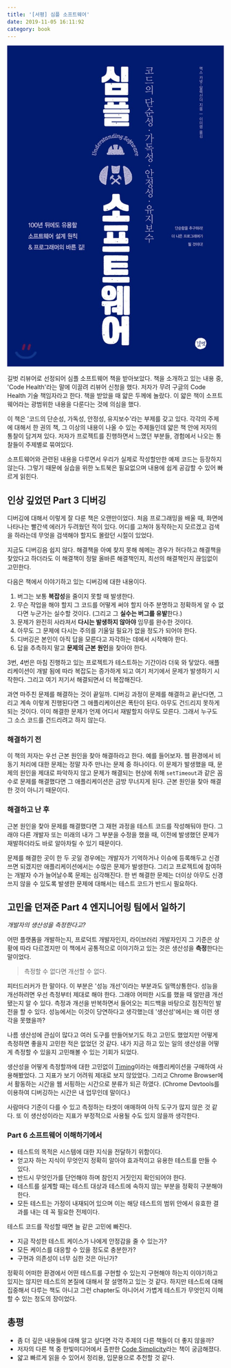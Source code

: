 ```yaml
---
title: '[서평] 심플 소프트웨어'
date: 2019-11-05 16:11:92
category: book
---
```


![simple_software](./images/simple_software.jpeg)

길벗 리뷰어로 선정되어 심플 소프트웨어 책을 받아보았다. 책을 소개하고 있는 내용 중, 'Code Health'라는 말에 이끌려 리뷰어 신청을 했다. 저자가 무려 구글의 Code Health 기술 책임자라고 한다. 책을 받았을 때 얇은 두께에 놀랐다. 이 얇은 책이 소프트웨어라는 광범위한 내용을 다룬다는 것에 의심을 했다.

이 책은 '코드의 단순성, 가독성, 안정성, 유지보수'라는 부제를 갖고 있다. 각각의 주제에 대해서 한 권의 책, 그 이상의 내용이 나올 수 있는 주제들인데 얇은 책 안에 저자의 통찰이 담겨져 있다. 저자가 프로젝트를 진행하면서 느꼈던 부분들, 경험에서 나오는 통찰들이 주제별로 묶여있다.

소프트웨어와 관련된 내용을 다루면서 우리가 실제로 작성할만한 예제 코드는 등장하지 않는다. 그렇기 때문에 실습을 위한 노트북은 필요없으며 내용에 쉽게 공감할 수 있어 빠르게 읽힌다.

## 인상 깊었던 Part 3 디버깅

디버깅에 대해서 이렇게 잘 다룬 책은 오랜만이었다. 처음 프로그래밍을 배울 때, 화면에 나타나는 빨간색 에러가 두려웠던 적이 있다. 어디를 고쳐야 동작하는지 모르겠고 검색을 하라는데 무엇을 검색해야 할지도 몰랐던 시절이 있었다.

지금도 디버깅음 쉽지 않다. 해결책을 아예 찾지 못해 헤메는 경우가 허다하고 해결책을 찾았다고 하더라도 이 해결책이 정말 올바른 해결책인지, 최선의 해결책인지 끊임없이 고민한다.

다음은 책에서 이야기하고 있는 디버깅에 대한 내용이다.

1. 버그는 보통 **복잡성**을 줄이지 못할 때 발생한다.
2. 무슨 작업을 해야 할지 그 코드를 어떻게 써야 할지 아주 분명하고 정확하게 알 수 없다면 누군가는 실수할 것이다. (그리고 그 **실수는 버그를 유발**한다.)
3. 문제가 완전히 사라져서 **다시는 발생하지 않아야** 임무를 완수한 것이다.
4. 아무도 그 문제에 다시는 주의를 기울일 필요가 없을 정도가 되어야 한다.
5. 디버깅은 본인이 아직 답을 모른다고 자각하는 데에서 시작해야 한다.
6. 답을 추측하지 말고 **문제의 근본 원인**을 찾아야 한다.

3번, 4번은 마침 진행하고 있는 프로젝트가 테스트하는 기간이라 더욱 와 닿았다. 애플리케이션이 개발 됨에 따라 복잡도는 증가하게 되고 여기 저기에서 문제가 발생하기 시작한다. 그리고 여기 저기서 해결되면서 더 복잡해진다.

과연 마주친 문제를 해결하는 것이 끝일까. 디버깅 과정이 문제를 해결하고 끝난다면, 그리고 계속 이렇게 진행된다면 그 애플리케이션은 폭탄이 된다. 아무도 건드리지 못하게 되는 것이다. 이미 해결한 문제가 언제 어디서 재발할지 아무도 모른다. 그래서 누구도 그 소스 코드를 건드리려고 하지 않는다.

### 해결하기 전

이 책의 저자는 우선 근본 원인을 찾아 해결하라고 한다. 예를 들어보자. 웹 환경에서 비동기 처리에 대한 문제는 정말 자주 만나는 문제 중 하나이다. 이 문제가 발생했을 때, 문제의 원인을 제대로 파악하지 않고 문제가 해결되는 현상에 취해 `setTimeout`과 같은 꼼수로 문제를 해결했다면 그 애플리케이션은 금방 무너지게 된다. 근본 원인을 찾아 해결한 것이 아니기 때문이다.

### 해결하고 난 후

근본 원인을 찾아 문제를 해결했다면 그 재현 과정을 테스트 코드를 작성해둬야 한다. 그래야 다른 개발자 또는 미래의 내가 그 부분을 수정을 했을 때, 이전에 발생했던 문제가 재발하더라도 바로 알아차릴 수 있기 때문이다.

문제를 해결한 곳이 한 두 곳일 경우에는 개발자가 기억하거나 이슈에 등록해두고 신경쓰면 되겠지만 애플리케이션에서는 수많은 문제가 발생한다. 그리고 프로젝트에 참여하는 개발자 수가 늘어날수록 문제는 심각해진다. 한 번 해결한 문제는 더이상 아무도 신경쓰지 않을 수 있도록 발생한 문제에 대해서는 테스트 코드가 반드시 필요하다.

## 고민을 던져준 Part 4 엔지니어링 팀에서 일하기

_개발자의 생산성을 측정한다고?_

어떤 플랫폼을 개발하는지, 프로덕트 개발자인지, 라이브러리 개발자인지 그 기준은 상황에 따라 다르겠지만 이 책에서 공통적으로 이야기하고 있는 것은 생산성을 **측정**한다는 말이었다.

> 측정할 수 없다면 개선할 수 없다.

피터드러커가 한 말이다. 이 부분은 '성능 개선'이라는 부분과도 일맥상통한다. 성능을 개선하려면 우선 측정부터 제대로 해야 한다. 그래야 어떠한 시도를 했을 때 얼만큼 개선됐는지 알 수 있다. 측정과 개선을 반복하면서 들어오는 피드백을 바탕으로 점진적인 발전을 할 수 있다. 성능에서는 이것이 당연하다고 생각했는데 '생산성'에서는 왜 이런 생각을 못했을까?

나름 생산성에 관심이 많다고 여러 도구를 만들어보기도 하고 고민도 했었지만 어떻게 측정하면 좋을지 고민한 적은 없었던 것 같다. 내가 지금 하고 있는 일의 생산성을 어떻게 측정할 수 있을지 고민해볼 수 있는 기회가 되었다.

생산성을 어떻게 측정할까에 대한 고민없이 [Timing](https://timingapp.com/)이라는 애플리케이션을 구매하여 사용해봤었다. 그 지표가 보기 어려워 제대로 보지 않았었다. 그리고 Chrome Browser에서 활동하는 시간을 웹 서핑하는 시간으로 분류가 되곤 하였다. (Chrome Devtools를 이용하여 디버깅하는 시간은 내 업무인데 말이다.)

사람마다 기준이 다를 수 있고 측정하는 타겟이 애매하여 아직 도구가 많지 않은 것 같다. 또 이 생산성이라는 지표가 부정적으로 사용될 수도 있지 않을까 생각한다.

### Part 6 소프트웨어 이해하기에서

- 테스트의 목적은 시스템에 대한 지식을 전달하기 위함이다.
- 얻고자 하는 지식이 무엇인지 정확히 알아야 효과적이고 유용한 테스트를 만들 수 있다.
- 반드시 무엇인가를 단언해야 하며 참인지 거짓인지 확인되어야 한다.
- 테스트를 설계할 때는 테스트 대상과 테스트에 속하지 않는 부분을 정확히 구분해야 한다.
- 모든 테스트는 가정이 내재되어 있으며 이는 해당 테스트의 범위 안에서 유효한 결과를 내는 데 꼭 필요한 전제이다.

테스트 코드를 작성할 때면 늘 같은 고민에 빠진다.

- 지금 작성한 테스트 케이스가 나에게 안정감을 줄 수 있는가?
- 모든 케이스를 대응할 수 있을 정도로 충분한가?
- 구현과 의존성이 너무 심한 것은 아닌가?

정확히 어떠한 환경에서 어떤 테스트를 구현할 수 있는지 구현해야 하는지 이야기하고 있지는 않지만 테스트의 본질에 대해서 잘 설명하고 있는 것 같다. 하지만 테스트에 대해 집중해서 다루는 책도 아니고 그런 chapter도 아니어서 가볍게 테스트가 무엇인지 이해할 수 있는 정도의 장이었다.

## 총평

- 좀 더 깊은 내용들에 대해 알고 싶다면 각각 주제의 다른 책들이 더 좋지 않을까?
- 저자의 다른 책 중 한빛미디어에서 출판한 [Code Simplicity](http://www.hanbit.co.kr/store/books/look.php?p_code=E5791931926)라는 책이 궁금해졌다.
- 얇고 빠르게 읽을 수 있어서 정리용, 입문용으로 추천할 것 같다.
